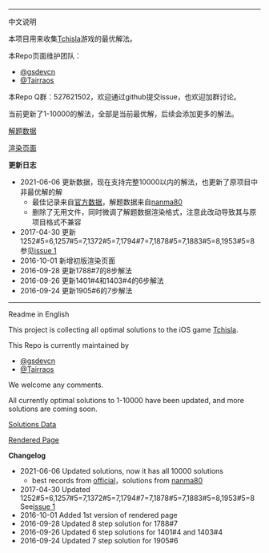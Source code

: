 --------------------

中文说明

本项目用来收集[Tchisla](https://itunes.apple.com/us/app/tchisla/id1100623105?mt=8)游戏的最优解法。

本Repo页面维护团队：
- [@gsdevcn](https://github.com/gsdevcn)
- [@Tairraos](https://github.com/tairraos)

本Repo Q群：527621502，欢迎通过github提交issue，也欢迎加群讨论。

当前更新了1-10000的解法，全部是当前最优解，后续会添加更多的解法。

[解题数据](https://github.com/MathsFans/Tchisla/blob/master/src/solutions.txt)

[渲染页面](https://mathsfans.github.io/Tchisla/)

__更新日志__
* 2021-06-06 更新数据，现在支持完整10000以内的解法，也更新了原项目中非最优解的解
  * 最佳记录来自[官方数据](http://www.euclidea.xyz/api/v1/game/numbers/solutions/records)，解题数据来自[nanma80](https://github.com/nanma80/tchisla)
  * 删除了无用文件，同时微调了解题数据渲染格式，注意此改动导致其与原项目格式不兼容
* 2017-04-30 更新1252#5=6,1257#5=7,1372#5=7,1794#7=7,1878#5=7,1883#5=8,1953#5=8 参见[issue 1](https://github.com/MathsFans/Tchisla/issues/1)
* 2016-10-01 新增初版渲染页面
* 2016-09-28 更新1788#7的8步解法
* 2016-09-26 更新1401#4和1403#4的6步解法
* 2016-09-24 更新1905#6的7步解法

--------------------

Readme in English

This project is collecting all optimal solutions to the iOS game [Tchisla](https://itunes.apple.com/us/app/tchisla/id1100623105?mt=8).

This Repo is currently maintained by
- [@gsdevcn](https://github.com/gsdevcn)
- [@Tairraos](https://github.com/tairraos)

We welcome any comments.

All currently optimal solutions to 1-10000 have been updated, and more solutions are coming soon.

[Solutions Data](https://github.com/MathsFans/Tchisla/blob/master/src/solutions.txt)

[Rendered Page](https://mathsfans.github.io/Tchisla/)

__Changelog__
* 2021-06-06 Updated solutions, now it has all 10000 solutions
  * best records from [official](http://www.euclidea.xyz/api/v1/game/numbers/solutions/records)，solutions from [nanma80](https://github.com/nanma80/tchisla)
* 2017-04-30 Updated 1252#5=6,1257#5=7,1372#5=7,1794#7=7,1878#5=7,1883#5=8,1953#5=8 See[issue 1](https://github.com/MathsFans/Tchisla/issues/1)
* 2016-10-01 Added 1st version of rendered page
* 2016-09-28 Updated 8 step solution for 1788#7
* 2016-09-26 Updated 6 step solutions for 1401#4 and 1403#4
* 2016-09-24 Updated 7 step solution for 1905#6
